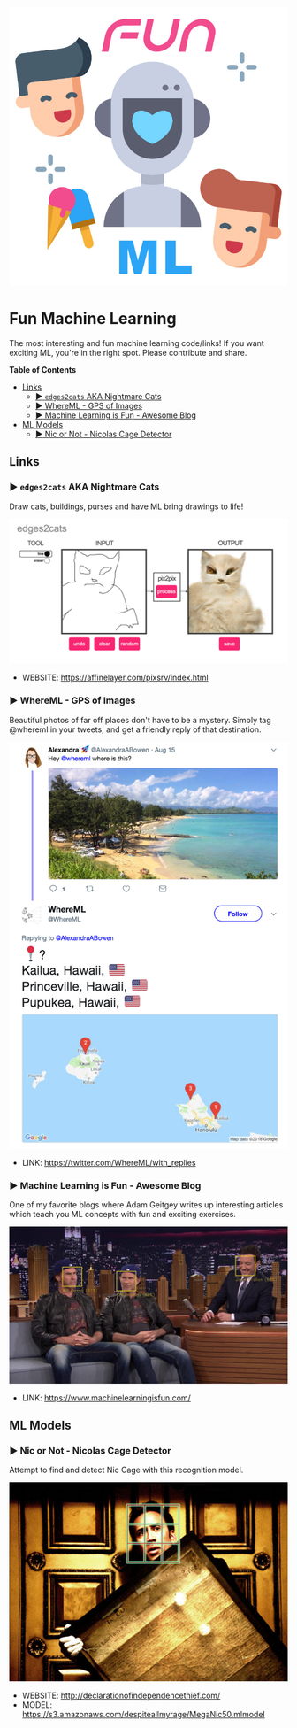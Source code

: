 ![Fun ML Logo](./_art/fun.jpg)
# Fun Machine Learning
The most interesting and fun machine learning code/links!  If you want exciting ML, you're in the right spot.  Please contribute and share.

<!-- START doctoc generated TOC please keep comment here to allow auto update -->
<!-- DON'T EDIT THIS SECTION, INSTEAD RE-RUN doctoc TO UPDATE -->
**Table of Contents**

- [Links](#links)
  - [:arrow_forward: `edges2cats` AKA Nightmare Cats](#arrow_forward-edges2cats-aka-nightmare-cats)
  - [:arrow_forward: WhereML - GPS of Images](#arrow_forward-whereml---gps-of-images)
  - [:arrow_forward: Machine Learning is Fun - Awesome Blog](#arrow_forward-machine-learning-is-fun---awesome-blog)
- [ML Models](#ml-models)
  - [:arrow_forward: Nic or Not - Nicolas Cage Detector](#arrow_forward-nic-or-not---nicolas-cage-detector)

<!-- END doctoc generated TOC please keep comment here to allow auto update -->

## Links

### :arrow_forward: `edges2cats` AKA Nightmare Cats
Draw cats, buildings, purses and have ML bring drawings to life!

![edges2cats demo](./_art/meow.png)

* WEBSITE: https://affinelayer.com/pixsrv/index.html

### :arrow_forward: WhereML - GPS of Images
Beautiful photos of far off places don't have to be a mystery.  Simply tag @whereml in your tweets, and get a friendly reply of that destination.

![whereml results](./_art/whereml.jpg)

* LINK: https://twitter.com/WhereML/with_replies

### :arrow_forward: Machine Learning is Fun - Awesome Blog
One of my favorite blogs where Adam Geitgey writes up interesting articles which teach you ML concepts with fun and exciting exercises.

![will](./_art/will.jpg)

* LINK: https://www.machinelearningisfun.com/

## ML Models

### :arrow_forward: Nic or Not - Nicolas Cage Detector
Attempt to find and detect Nic Cage with this recognition model.

![nic cage](./_art/nic.jpg)

* WEBSITE: http://declarationofindependencethief.com/
* MODEL: https://s3.amazonaws.com/despiteallmyrage/MegaNic50.mlmodel
